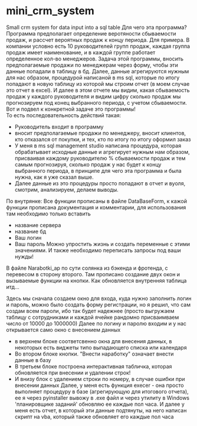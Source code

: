 # mini_crm_system
Small crm system for data input into a sql table 
Для чего эта программа?
Программа предполагает определение веротяности сбываемости продаж, и рассчет вероятных продаж к концу периода.
Для примера. В компании условно есть 10 руководителей групп продаж, каждая группа продаж имеет наименование, и в каждой группе работает определенное кол-во менеджеров.
Задача этой программы, вносить предполагаемые продажи по менеджерам через форму, чтобы эти данные попадали в таблицу в бд. Далее, данные агрегируются нужным для нас образом, процедурой написаной в ms sql, которые по итогу попадают в новую таблицу из которой мы строим отчет (в моем случае это отчет в excel). И далее в этом отчете мы видим, какая сбываемость продаж у каждого руководителя и видим  цифру сколько продаж мы прогнозируем под конец выбранного периода, с учетом сбываемости. Вот и подвел к конкретной задаче это программы!  
То есть последовательность действий такая: 
- Руководитель входит в программу
- вносит предполагаемые продажи по менеджеру, вносит клиентов, кто отказался от покупки, и тех, кто по итогу  по итогу оформил заказ
- У меня в ms sql management studio написана процедура, которая обрабатывает исходные данные и агрегирует нужным нам образом, присваивая каждому руководителю % сбываемости продаж и тем самым прогнозируя, сколько продаж у нас будет к концу выбранного периода, в принципе для чего эта программа и была нужна, как я уже сказал выше.
- Далее данные из это процедуры просто попадают в отчет и вуоля, смотрим, анализируем, делаем выводы.

По внутрянке:
Все функции прописаны в файле DataBaseForm, к кажой функции прописана документация и комментарии, для использования там необходимо только вставить 
-  название сервера
-  название бд
-  Ваш логин
-  Ваш пароль
Можно упростить жизнь и создать переменные с этими значениями.
И также необходимо переписать запросы под ваши нужды! 

В файле Narabotki_ap по сути солянка из бэкенда и фротенда, с перевесом в сторону второго.
Там прописано создание двух окон и вызываемые функции на кнопки. Как обновляется внутренняя таблица итд...

Здесь мы сначала создаем окно для входа, куда нужно заполнить логин и пароль, можно было создать форму регистрации, но я решил, что сам создам всем пароли, ибо так будет надежнее (просто выгружаем таблицу с сотрудниками и каждой ячейке рандомно присваимваем число от 10000 до 1000000)
Далее по логину и паролю входим и у нас открывается само окно с внесением данных 
- в верхнем блоке соответсвенно окна для внесения данных, в некоторых есть виджеты типо выпадающего списка или календаря
- Во втором блоке кнопки. "Внести наработку" означает внести данные в базу
- В третьем блоке построена интерактивная табличка, которая обновляется при внесении и удалении строк!
- И внизу блок с удалением строки по номеру, в случае ошибки при внесении данных
Далее, у меня есть функция execer - она просто выполняет процедуру в базе (агрегирующую для итогового отчета), ее я через pyinstaller вывожу в .exe файл и через утилиту в Windows 'планировщике заданий' обновляю ее каждые пол часа.
И далее у меня есть отчет, в который эти данные подтянуты, на него написан скрипт на vba, который также обновляет его каждые пол часа

